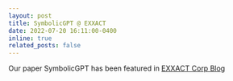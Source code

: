 ```yaml
---
layout: post
title: SymbolicGPT @ EXXACT
date: 2022-07-20 16:11:00-0400
inline: true
related_posts: false
---
```


Our paper SymbolicGPT has been featured in <a href="https://www.exxactcorp.com/blog/Deep-Learning/neural-symbolic-regression-distilling-science-from-data">EXXACT Corp Blog</a>